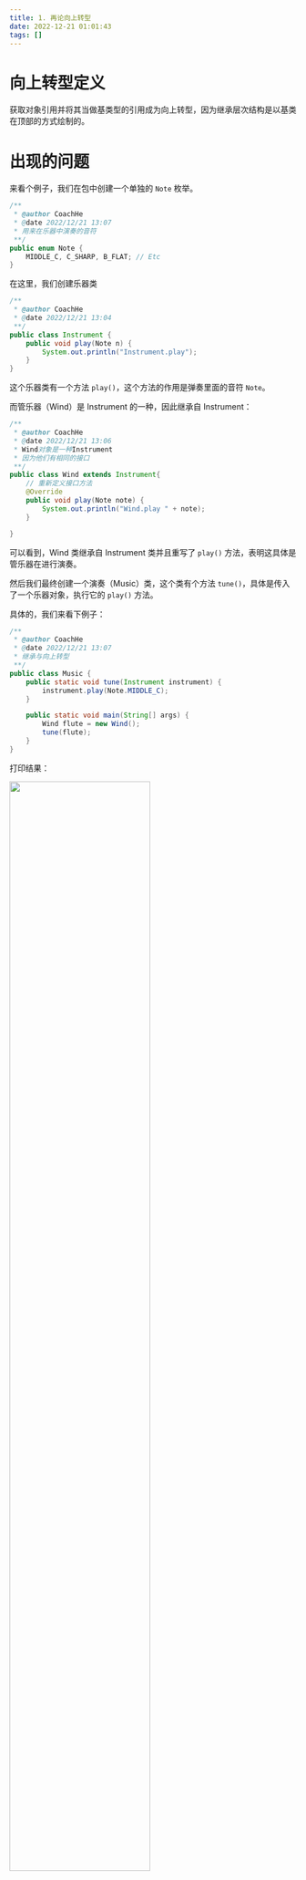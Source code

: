 ```yaml
---
title: 1. 再论向上转型  
date: 2022-12-21 01:01:43  
tags: []  
---
```


# 向上转型定义

获取对象引用并将其当做基类型的引用成为向上转型，因为继承层次结构是以基类在顶部的方式绘制的。

# 出现的问题

来看个例子，我们在包中创建一个单独的 `Note` 枚举。

```java
/**
 * @author CoachHe
 * @date 2022/12/21 13:07
 * 用来在乐器中演奏的音符
 **/
public enum Note {
    MIDDLE_C, C_SHARP, B_FLAT; // Etc
}
```

在这里，我们创建乐器类

```java
/**
 * @author CoachHe
 * @date 2022/12/21 13:04
 **/
public class Instrument {
    public void play(Note n) {
        System.out.println("Instrument.play");
    }
}
```

这个乐器类有一个方法 `play()`，这个方法的作用是弹奏里面的音符 `Note`。

而管乐器（Wind）是 Instrument 的一种，因此继承自 Instrument：

```java
/**
 * @author CoachHe
 * @date 2022/12/21 13:06
 * Wind对象是一种Instrument
 * 因为他们有相同的接口
 **/
public class Wind extends Instrument{
    // 重新定义接口方法
    @Override
    public void play(Note note) {
        System.out.println("Wind.play " + note);
    }

}
```

可以看到，Wind 类继承自 Instrument 类并且重写了 `play()` 方法，表明这具体是管乐器在进行演奏。

然后我们最终创建一个演奏（Music）类，这个类有个方法 `tune()`，具体是传入了一个乐器对象，执行它的 `play()` 方法。

具体的，我们来看下例子：

```java
/**
 * @author CoachHe
 * @date 2022/12/21 13:07
 * 继承与向上转型
 **/
public class Music {
    public static void tune(Instrument instrument) {
        instrument.play(Note.MIDDLE_C);
    }

    public static void main(String[] args) {
        Wind flute = new Wind();
        tune(flute);
    }
}
```

打印结果：

<img src=" https://coachhe-1305181419.cos.ap-guangzhou.myqcloud.com/%E7%A8%8B%E5%BA%8F%E5%91%98/%E5%B7%A5%E5%85%B7/git/20221221150133.png" width = "70%" />

可以看到，我们传入了一个 `Wind` 类型的对象，最终打印的也是一个在 `Wind` 类中定义的 `play()` 方法，这种方式是很合适的。

# 忘记对象类型

上面的例子就是一个很典型的忘记对象类型的例子，也就是说，我们需要忘记这个
